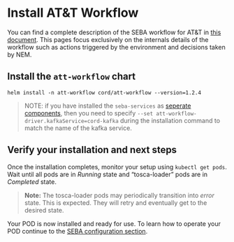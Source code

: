 # Install AT&T Workflow

You can find a complete description of the SEBA workflow for AT&T in [this document](https://docs.google.com/document/d/1nou2c8AsRzhaDJmA_eYvFgd0Y33KiCsioveU77AOVCI/edit#heading=h.x73smxj2xaib). This pages focus exclusively on the internals details of the workflow such as actions triggered by the environment and decisions taken by NEM.

## Install the `att-workflow` chart

```shell
helm install -n att-workflow cord/att-workflow --version=1.2.4
```

> NOTE: if you have installed the `seba-services` as [seperate components](../install.md),
> then you need to specify `--set att-workflow-driver.kafkaService=cord-kafka`
> during the installation command to match the name of the kafka service.

## Verify your installation and next steps

Once the installation completes, monitor your setup using `kubectl get pods`.
Wait until all pods are in *Running* state and “tosca-loader” pods are in *Completed* state.

>**Note:** The tosca-loader pods may periodically transition into *error* state. This is expected. They will retry and eventually get to the desired state.

Your POD is now installed and ready for use. To learn how to operate your POD continue to the [SEBA configuration section](../configuration.md).
